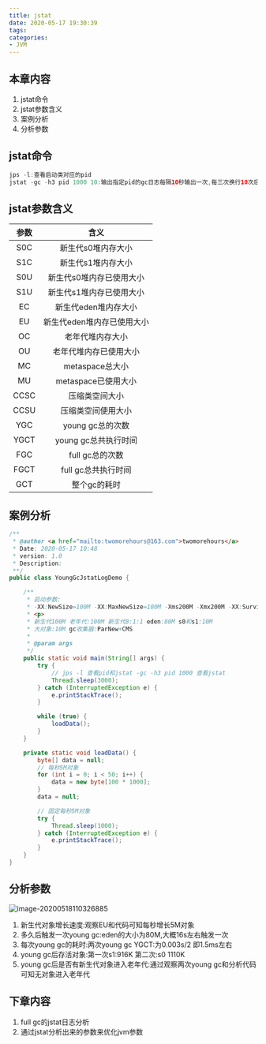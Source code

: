 ```yaml
---
title: jstat
date: 2020-05-17 19:30:39
tags:
categories:
- JVM
---
```




## 本章内容

1. jstat命令
2. jstat参数含义
3. 案例分析
4. 分析参数



## jstat命令

```java
jps -l:查看启动类对应的pid
jstat -gc -h3 pid 1000 10:输出指定pid的gc日志每隔10秒输出一次,每三次换行10次后终止
```



## jstat参数含义

| 参数 |            含义            |
| :--: | :------------------------: |
| S0C  |     新生代s0堆内存大小     |
| S1C  |     新生代s1堆内存大小     |
| S0U  |  新生代s0堆内存已使用大小  |
| S1U  |  新生代s1堆内存已使用大小  |
|  EC  |    新生代eden堆内存大小    |
|  EU  | 新生代eden堆内存已使用大小 |
|  OC  |      老年代堆内存大小      |
|  OU  |   老年代堆内存已使用大小   |
|  MC  |      metaspace总大小       |
|  MU  |    metaspace已使用大小     |
| CCSC |       压缩类空间大小       |
| CCSU |     压缩类空间使用大小     |
| YGC  |      young gc总的次数      |
| YGCT |    young gc总共执行时间    |
| FGC  |      full gc总的次数       |
| FGCT |    full gc总共执行时间     |
| GCT  |        整个gc的耗时        |



## 案例分析

```java
/**
 * @author <a href="mailto:twomorehours@163.com">twomorehours</a>
 * Date: 2020-05-17 10:48
 * version: 1.0
 * Description:
 **/
public class YoungGcJstatLogDemo {

    /**
     * 启动参数:
     * -XX:NewSize=100M -XX:MaxNewSize=100M -Xms200M -Xmx200M -XX:SurvivorRatio=8 -XX:PretenureSizeThreshold=10M -XX:+UseParNewGC -XX:+UseConcMarkSweepGC -XX:+PrintGCDetails -XX:+PrintGCTimeStamps -Xloggc:gc.log
     * <p>
     * 新生代100M 老年代:100M 新生代8:1:1 eden:80M s0和s1:10M
     * 大对象:10M gc收集器:ParNew+CMS
     *
     * @param args
     */
    public static void main(String[] args) {
        try {
            // jps -l 查看pid和jstat -gc -h3 pid 1000 查看jstat
            Thread.sleep(3000);
        } catch (InterruptedException e) {
            e.printStackTrace();
        }

        while (true) {
            loadData();
        }
    }

    private static void loadData() {
        byte[] data = null;
        // 每秒5M对象
        for (int i = 0; i < 50; i++) {
            data = new byte[100 * 1000];
        }
        data = null;

        // 固定每秒5M对象
        try {
            Thread.sleep(1000);
        } catch (InterruptedException e) {
            e.printStackTrace();
        }
    }
}
```



## 分析参数

![image-20200518110326885](https://note.youdao.com/yws/public/resource/88d580afe4046aad487d0feea3a40407/xmlnote/49E3B285D44243EEBF41499A4038A1A8/9375)

1. 新生代对象增长速度:观察EU和代码可知每秒增长5M对象
2. 多久后触发一次young gc:eden的大小为80M,大概16s左右触发一次
3. 每次young gc的耗时:两次young gc YGCT:为0.003s/2 即1.5ms左右
4. young gc后存活对象:第一次s1:916K  第二次:s0 1110K
5. young gc后是否有新生代对象进入老年代:通过观察两次young gc和分析代码可知无对象进入老年代



## 下章内容

1. full gc的jstat日志分析
2. 通过jstat分析出来的参数来优化jvm参数